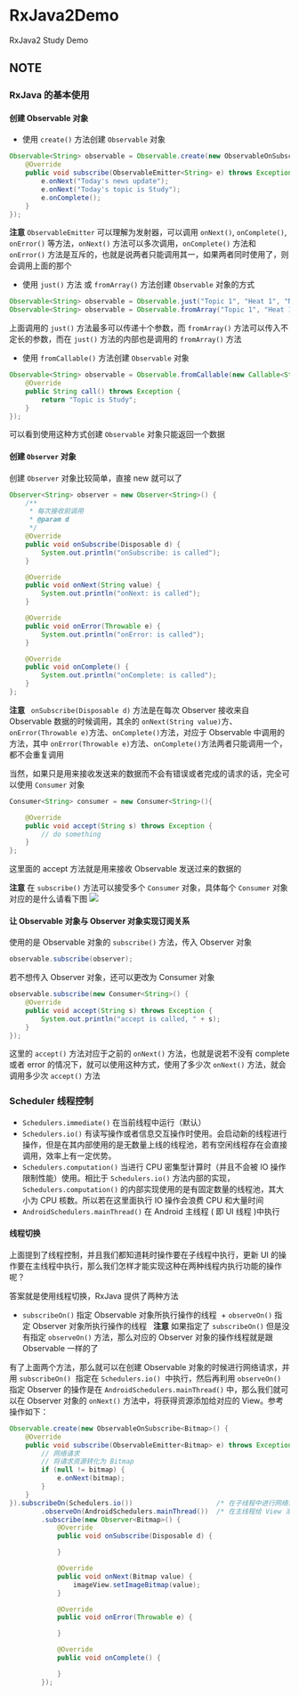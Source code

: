 # RxJava2Demo

RxJava2 Study Demo

## NOTE

### RxJava 的基本使用

#### 创建 Observable 对象

+ 使用 `create()` 方法创建 `Observable` 对象
```java
Observable<String> observable = Observable.create(new ObservableOnSubscribe<String>() {
    @Override
    public void subscribe(ObservableEmitter<String> e) throws Exception {
        e.onNext("Today's news update");
        e.onNext("Today's topic is Study");
        e.onComplete();
    }
});
```
**注意** `ObservableEmitter` 可以理解为发射器，可以调用 `onNext()`, `onComplete()`, `onError()` 等方法，`onNext()` 方法可以多次调用，`onComplete()` 方法和 `onError()` 方法是互斥的，也就是说两者只能调用其一，如果两者同时使用了，则会调用上面的那个

 + 使用 `just()` 方法 或 `fromArray()` 方法创建 `Observable` 对象的方式
```java
Observable<String> observable = Observable.just("Topic 1", "Heat 1", "News");
Observable<String> observable = Observable.fromArray("Topic 1", "Heat 1", "News");
```
上面调用的 `just()` 方法最多可以传递十个参数，而 `fromArray()` 方法可以传入不定长的参数，而在 `just()` 方法的内部也是调用的 `fromArray()` 方法

+ 使用 `fromCallable()` 方法创建 `Observable` 对象
```java
Observable<String> observable = Observable.fromCallable(new Callable<String>() {
    @Override
    public String call() throws Exception {
        return "Topic is Study";
    }
});
```
可以看到使用这种方式创建 `Observable` 对象只能返回一个数据

#### 创建 `Observer` 对象

创建 `Observer` 对象比较简单，直接 new 就可以了
```java
Observer<String> observer = new Observer<String>() {
    /**
     * 每次接收前调用
     * @param d
     */
    @Override
    public void onSubscribe(Disposable d) {
        System.out.println("onSubscribe: is called");
    }

    @Override
    public void onNext(String value) {
        System.out.println("onNext: is called");
    }

    @Override
    public void onError(Throwable e) {
        System.out.println("onError: is called");
    }

    @Override
    public void onComplete() {
        System.out.println("onComplete: is called");
    }
};
```
**注意** ` onSubscribe(Disposable d)` 方法是在每次 Observer 接收来自 Observable 数据的时候调用，其余的 `onNext(String value)`方、`onError(Throwable e)`方法、`onComplete()`方法，对应于 Observable 中调用的方法，其中 `onError(Throwable e)`方法、`onComplete()`方法两者只能调用一个，都不会重复调用

当然，如果只是用来接收发送来的数据而不会有错误或者完成的请求的话，完全可以使用 `Consumer` 对象
```java
Consumer<String> consumer = new Consumer<String>(){

    @Override
    public void accept(String s) throws Exception {
        // do something
    }
};
```
这里面的 accept 方法就是用来接收 Observable 发送过来的数据的

**注意** 在 `subscribe()` 方法可以接受多个 `Consumer` 对象，具体每个 `Consumer` 对象对应的是什么请看下图
![](http://i4.buimg.com/567571/7484b892fcde1e25.png)

#### 让 Observable 对象与 Observer 对象实现订阅关系

使用的是 Observable 对象的 `subscribe()` 方法，传入 Observer 对象
```java
observable.subscribe(observer);
```
若不想传入 Observer 对象，还可以更改为 Consumer 对象
```java
observable.subscribe(new Consumer<String>() {
    @Override
    public void accept(String s) throws Exception {
        System.out.println("accept is called, " + s);
    }
});
```
这里的 `accept()` 方法对应于之前的 `onNext()` 方法，也就是说若不没有 complete 或者 error 的情况下，就可以使用这种方式，使用了多少次 `onNext()` 方法，就会调用多少次 `accept()` 方法

### Scheduler 线程控制

 + `Schedulers.immediate()` 在当前线程中运行（默认）
 + `Schedulers.io()` 有读写操作或者信息交互操作时使用。会启动新的线程进行操作，但是在其内部使用的是无数量上线的线程池，若有空闲线程存在会直接调用，效率上有一定优势。
 + `Schedulers.computation()` 当进行 CPU 密集型计算时（并且不会被 IO 操作限制性能）使用。相比于 `Schedulers.io()` 方法内部的实现，`Schedulers.computation()` 的内部实现使用的是有固定数量的线程池，其大小为 CPU 核数。所以若在这里面执行 IO 操作会浪费 CPU 和大量时间
 + `AndroidSchedulers.mainThread()` 在 Android 主线程 ( 即 UI 线程 )中执行
 
 #### 线程切换
 
 上面提到了线程控制，并且我们都知道耗时操作要在子线程中执行，更新 UI 的操作要在主线程中执行，那么我们怎样才能实现这种在两种线程内执行功能的操作呢？
 
 答案就是使用线程切换，RxJava 提供了两种方法
  + `subscribeOn()` 指定 Observable 对象所执行操作的线程
  + `observeOn()` 指定 Observer 对象所执行操作的线程
  
**注意** 如果指定了 `subscribeOn()` 但是没有指定 `observeOn()` 方法，那么对应的 Observer 对象的操作线程就是跟 Observable 一样的了

有了上面两个方法，那么就可以在创建 Observable 对象的时候进行网络请求，并用 `subscribeOn()`  指定在 `Schedulers.io()`  中执行，然后再利用 `observeOn()` 指定 Observer 的操作是在 `AndroidSchedulers.mainThread()` 中，那么我们就可以在 Observer 对象的 `onNext()` 方法中，将获得资源添加给对应的 View。参考操作如下：
```java
Observable.create(new ObservableOnSubscribe<Bitmap>() {
    @Override
    public void subscribe(ObservableEmitter<Bitmap> e) throws Exception {
        // 网络请求
        // 将请求资源转化为 Bitmap
        if (null != bitmap) {
            e.onNext(bitmap);
        }
    }
}).subscribeOn(Schedulers.io())                     /* 在子线程中进行网络请求 */
        .observeOn(AndroidSchedulers.mainThread())  /* 在主线程给 View 添加请求的资源 */
        .subscribe(new Observer<Bitmap>() {
            @Override
            public void onSubscribe(Disposable d) {

            }

            @Override
            public void onNext(Bitmap value) {
                imageView.setImageBitmap(value);
            }

            @Override
            public void onError(Throwable e) {

            }

            @Override
            public void onComplete() {

            }
        });
```
  
 
 
 
 
